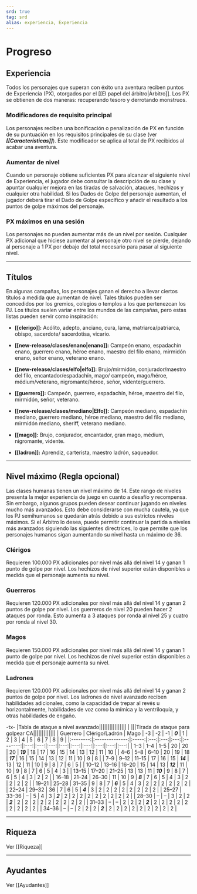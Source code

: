 ```yaml
---
srd: true
tag: srd
alias: experiencia, Experiencia
---
```

# Progreso
## Experiencia

Todos los personajes que superan con éxito una aventura reciben puntos de Experiencia (PX), otorgados por el [[El papel del árbitro|Árbitro]]. Los PX se obtienen de dos maneras: recuperando tesoro y derrotando monstruos.

### Modificadores de requisito principal

Los personajes reciben una bonificación o penalización de PX en función de su puntuación en los requisitos principales de su clase (ver **_[[Características]]_**). Este modificador se aplica al total de PX recibidos al acabar una aventura.

### Aumentar de nivel

Cuando un personaje obtiene suficientes PX para alcanzar el siguiente nivel de Experiencia, el jugador debe consultar la descripción de su clase y apuntar cualquier mejora en las tiradas de salvación, ataques, hechizos y cualquier otra habilidad. Si los Dados de Golpe del personaje aumentan, el jugador deberá tirar el Dado de Golpe específico y añadir el resultado a los puntos de golpe máximos del personaje.
### PX máximos en una sesión

Los personajes no pueden aumentar más de un nivel por sesión. Cualquier PX adicional que hiciese aumentar al personaje otro nivel se pierde, dejando al personaje a 1 PX por debajo del total necesario para pasar al siguiente nivel.

---
## Títulos

En algunas campañas, los personajes ganan el derecho a llevar ciertos títulos a medida que aumentan de nivel. Tales títulos pueden ser concedidos por los gremios, colegios o templos a los que pertenezcan los PJ. Los títulos suelen variar entre los mundos de las campañas, pero estas listas pueden servir como inspiración: 

- **[[clerigo]]:** Acólito, adepto, anciano, cura, lama, matriarca/patriarca, obispo, sacerdote/ sacerdotisa, vicario. 

- **[[new-release/clases/enano|enano]]:** Campeón enano, espadachín enano, guerrero enano, héroe enano, maestro del filo enano, mirmidón enano, señor enano, veterano enano. 

- **[[new-release/clases/elfo|elfo]]:** Brujo/mirmidón, conjurador/maestro del filo, encantador/espadachín, mago/ campeón, mago/héroe, médium/veterano, nigromante/héroe, señor, vidente/guerrero. 

- **[[guerrero]]:** Campeón, guerrero, espadachín, héroe, maestro del filo, mirmidón, señor, veterano. 

- **[[new-release/clases/mediano|Elfo]]:** Campeón mediano, espadachín mediano, guerrero mediano, héroe mediano, maestro del filo mediano, mirmidón mediano, sheriff, veterano mediano. 

- **[[mago]]:** Brujo, conjurador, encantador, gran mago, médium, nigromante, vidente. 

- **[[ladron]]:** Aprendiz, carterista, maestro ladrón, saqueador.

---
## Nivel máximo (Regla opcional)

Las clases humanas tienen un nivel máximo de 14. Este rango de niveles presenta la mejor experiencia de juego en cuanto a desafío y recompensa. Sin embargo, algunos grupos pueden desear continuar jugando en niveles mucho más avanzados. Esto debe considerarse con mucha cautela, ya que los PJ semihumanos se quedarán atrás debido a sus estrictos niveles máximos. Si el Árbitro lo desea, puede permitir continuar la partida a niveles más avanzados siguiendo las siguientes directrices, lo que permite que los personajes humanos sigan aumentando su nivel hasta un máximo de 36.

### Clérigos 

Requieren 100.000 PX adicionales por nivel más allá del nivel 14 y ganan 1 punto de golpe por nivel. Los hechizos de nivel superior están disponibles a medida que el personaje aumenta su nivel.

### Guerreros 

Requieren 120.000 PX adicionales por nivel más allá del nivel 14 y ganan 2 puntos de golpe por nivel. Los guerreros de nivel 20 pueden hacer 2 ataques por ronda. Esto aumenta a 3 ataques por ronda al nivel 25 y cuatro por ronda al nivel 30. 

### Magos 

Requieren 150.000 PX adicionales por nivel más allá del nivel 14 y ganan 1 punto de golpe por nivel. Los hechizos de nivel superior están disponibles a medida que el personaje aumenta su nivel. 

### Ladrones 

Requieren 120.000 PX adicionales por nivel más allá del nivel 14 y ganan 2 puntos de golpe por nivel. Los ladrones de nivel avanzado reciben habilidades adicionales, como la capacidad de trepar al revés u horizontalmente, habilidades de voz como la mímica y la ventriloquía, y otras habilidades de engaño.

-tx-
|Tabla de ataque a nivel avanzado||||||||||||||||
| |||Tirada de ataque para golpear CA|||||||||||||
| Guerrero | Clérigo/Ladrón | Mago  | -3  | -2  | -1  | **_0_**  |  1  |  2  |  3  |  4  |  5  |  6  |  7  |  8  |  9  |
|:--------:|:--------------:|:-----:|:---:|:---:|:---:|:--------:|:---:|:---:|:---:|:---:|:---:|:---:|:---:|:---:|:---:|
|   1–3    |      1–4       |  1–5  | 20  | 20  | 20  | **_19_** | 18  | 17  | 16  | 15  | 14  | 13  | 12  | 11  | 10  |
|   4–6    |      5–8       | 6–10  | 20  | 19  | 18  | **_17_** | 16  | 15  | 14  | 13  | 12  | 11  | 10  |  9  |  8  |
|   7–9    |      9–12      | 11–15 | 17  | 16  | 15  | **_14_** | 13  | 12  | 11  | 10  |  9  |  8  |  7  |  6  |  5  |
|  10–12   |     13–16      | 16–20 | 15  | 14  | 13  | **_12_** | 11  | 10  |  9  |  8  |  7  |  6  |  5  |  4  |  3  |
|  13–15   |     17–20      | 21–25 | 13  | 13  | 11  | **_10_** |  9  |  8  |  7  |  6  |  5  |  4  |  3  |  2  |  2  |
|  16–18   |     21–24      | 26–30 | 11  | 10  |  9  | **_8_**  |  7  |  6  |  5  |  4  |  3  |  2  |  2  |  2  |  2  |
|  19–21   |     25–28      | 31–35 |  9  |  8  |  7  | **_6_**  |  5  |  4  |  3  |  2  |  2  |  2  |  2  |  2  |  2  |
|  22–24   |     29–32      |  36   |  7  |  6  |  5  | **_4_**  |  3  |  2  |  2  |  2  |  2  |  2  |  2  |  2  |  2  |
|  25–27   |     33–36      |   –   |  5  |  4  |  3  | **_2_**  |  2  |  2  |  2  |  2  |  2  |  2  |  2  |  2  |  2  |
|  28–30   |       –        |   –   |  3  |  2  |  2  | **_2_**  |  2  |  2  |  2  |  2  |  2  |  2  |  2  |  2  |  2  |
|  31–33   |       –        |   –   |  2  |  2  |  2  | **_2_**  |  2  |  2  |  2  |  2  |  2  |  2  |  2  |  2  |  2  |
|  34–36   |       –        |   –   |  2  |  2  |  2  | **_2_**  |  2  |  2  |  2  |  2  |  2  |  2  |  2  |  2  |  2  |

---
## Riqueza

Ver [[Riqueza]]

---
## Ayudantes

Ver [[Ayudantes]]